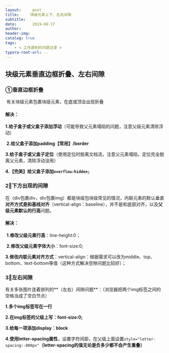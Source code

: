 ```yaml
---
layout:     post
title:     块级元素上下、左右间隙
subtitle:  
date:       2019-08-17
author:     
header-img: 
catalog: true
tags:
    - < 工作遇到的问题记录 >
typora-root-url: ..
---
```


##  块级元素垂直边框折叠、左右间隙

### ①垂直边框折叠

​	有关块级元素包裹块级元素，在底或顶会出现折叠

#### 解决：

​	**1.给子盒子或父盒子添加浮动**（可能导致父元素塌陷的问题，注意父级元素清除浮动）

​	**2.给父盒子添加padding【常用】/border**　

​	**3.给子盒子或父盒子定位**（使用定位时脱离文档流，注意父元素塌陷，定位完全脱离父元素，清除浮动没用）　

​	**4.【完美】给父盒子添加`overflow:hidden;`**

### 2⃣️下方出现的间隙

在（div包裹div，div包裹img）都是块级包块级常见的情况，内联元素的默认垂直**对齐方式是和基线对齐**（vertical-align：baseline），并不是和底部对齐，以及**父级元素默认的行高**问题。

#### 解决：

​	**1.修改父级元素行高**：line-height:0；

​	**2.修改父级元素字体大小**：font-size:0;　

​	**3.修改内联元素对齐方式**：vertical-align：根据需求可以改为middle、top、bottom、text-bottom等值（这种方式解决空隙问题比较好）；     

### 3⃣️左右间隙

​	有关多张图片连着排列的**（左右）间隙问题**：（浏览器把两个img标签之间的空格当成了空白节点）

**1.多个img标签写在一行**

**2.在img标签的父级上写：font-size:0;**

**3.给每一项添加display：block** 

**4.使用letter-spacing属性**，设置字符间距，在父级上面设置`style="letter-spacing:-800px"`**（letter-spacing的值无论是负多少都不会产生重叠）**